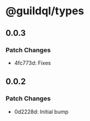 # @guildql/types

## 0.0.3

### Patch Changes

- 4fc773d: Fixes

## 0.0.2

### Patch Changes

- 0d2228d: Initial bump
